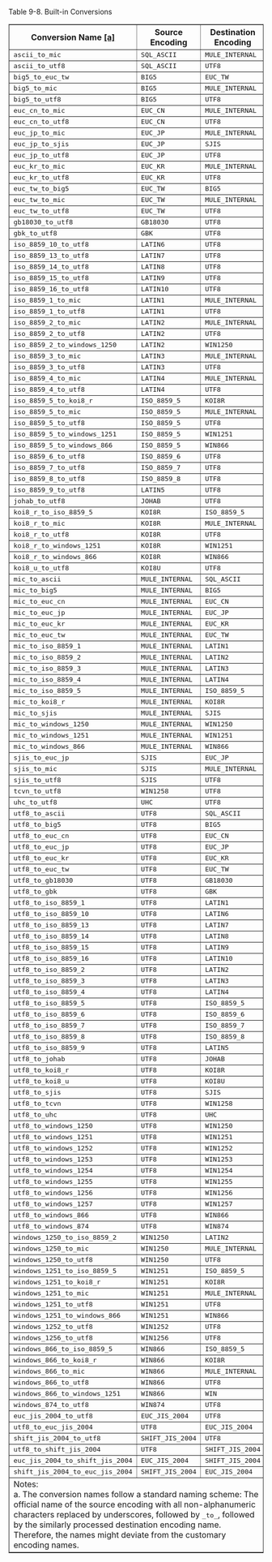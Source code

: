 <div class="TABLE">
    <a id="CONVERSION-NAMES" name="CONVERSION-NAMES"></a>
    <p class="c2">Table 9-8. Built-in Conversions</p>
    <table border="1" class="CALSTABLE">
        <colgroup>
            <col>
            <col>
            <col>
        </colgroup>
        <thead>
        <tr>
            <th>Conversion Name <a href="#FTN.AEN10067" id="AEN10067" name="AEN10067"><span class="footnote">[a]</span></a>
            </th>
            <th>Source Encoding</th>
            <th>Destination Encoding</th>
        </tr>
        </thead>
        <tbody>
        <tr>
            <td><tt class="LITERAL">ascii_to_mic</tt></td>
            <td><tt class="LITERAL">SQL_ASCII</tt></td>
            <td><tt class="LITERAL">MULE_INTERNAL</tt></td>
        </tr>
        <tr>
            <td><tt class="LITERAL">ascii_to_utf8</tt></td>
            <td><tt class="LITERAL">SQL_ASCII</tt></td>
            <td><tt class="LITERAL">UTF8</tt></td>
        </tr>
        <tr>
            <td><tt class="LITERAL">big5_to_euc_tw</tt></td>
            <td><tt class="LITERAL">BIG5</tt></td>
            <td><tt class="LITERAL">EUC_TW</tt></td>
        </tr>
        <tr>
            <td><tt class="LITERAL">big5_to_mic</tt></td>
            <td><tt class="LITERAL">BIG5</tt></td>
            <td><tt class="LITERAL">MULE_INTERNAL</tt></td>
        </tr>
        <tr>
            <td><tt class="LITERAL">big5_to_utf8</tt></td>
            <td><tt class="LITERAL">BIG5</tt></td>
            <td><tt class="LITERAL">UTF8</tt></td>
        </tr>
        <tr>
            <td><tt class="LITERAL">euc_cn_to_mic</tt></td>
            <td><tt class="LITERAL">EUC_CN</tt></td>
            <td><tt class="LITERAL">MULE_INTERNAL</tt></td>
        </tr>
        <tr>
            <td><tt class="LITERAL">euc_cn_to_utf8</tt></td>
            <td><tt class="LITERAL">EUC_CN</tt></td>
            <td><tt class="LITERAL">UTF8</tt></td>
        </tr>
        <tr>
            <td><tt class="LITERAL">euc_jp_to_mic</tt></td>
            <td><tt class="LITERAL">EUC_JP</tt></td>
            <td><tt class="LITERAL">MULE_INTERNAL</tt></td>
        </tr>
        <tr>
            <td><tt class="LITERAL">euc_jp_to_sjis</tt></td>
            <td><tt class="LITERAL">EUC_JP</tt></td>
            <td><tt class="LITERAL">SJIS</tt></td>
        </tr>
        <tr>
            <td><tt class="LITERAL">euc_jp_to_utf8</tt></td>
            <td><tt class="LITERAL">EUC_JP</tt></td>
            <td><tt class="LITERAL">UTF8</tt></td>
        </tr>
        <tr>
            <td><tt class="LITERAL">euc_kr_to_mic</tt></td>
            <td><tt class="LITERAL">EUC_KR</tt></td>
            <td><tt class="LITERAL">MULE_INTERNAL</tt></td>
        </tr>
        <tr>
            <td><tt class="LITERAL">euc_kr_to_utf8</tt></td>
            <td><tt class="LITERAL">EUC_KR</tt></td>
            <td><tt class="LITERAL">UTF8</tt></td>
        </tr>
        <tr>
            <td><tt class="LITERAL">euc_tw_to_big5</tt></td>
            <td><tt class="LITERAL">EUC_TW</tt></td>
            <td><tt class="LITERAL">BIG5</tt></td>
        </tr>
        <tr>
            <td><tt class="LITERAL">euc_tw_to_mic</tt></td>
            <td><tt class="LITERAL">EUC_TW</tt></td>
            <td><tt class="LITERAL">MULE_INTERNAL</tt></td>
        </tr>
        <tr>
            <td><tt class="LITERAL">euc_tw_to_utf8</tt></td>
            <td><tt class="LITERAL">EUC_TW</tt></td>
            <td><tt class="LITERAL">UTF8</tt></td>
        </tr>
        <tr>
            <td><tt class="LITERAL">gb18030_to_utf8</tt></td>
            <td><tt class="LITERAL">GB18030</tt></td>
            <td><tt class="LITERAL">UTF8</tt></td>
        </tr>
        <tr>
            <td><tt class="LITERAL">gbk_to_utf8</tt></td>
            <td><tt class="LITERAL">GBK</tt></td>
            <td><tt class="LITERAL">UTF8</tt></td>
        </tr>
        <tr>
            <td><tt class="LITERAL">iso_8859_10_to_utf8</tt></td>
            <td><tt class="LITERAL">LATIN6</tt></td>
            <td><tt class="LITERAL">UTF8</tt></td>
        </tr>
        <tr>
            <td><tt class="LITERAL">iso_8859_13_to_utf8</tt></td>
            <td><tt class="LITERAL">LATIN7</tt></td>
            <td><tt class="LITERAL">UTF8</tt></td>
        </tr>
        <tr>
            <td><tt class="LITERAL">iso_8859_14_to_utf8</tt></td>
            <td><tt class="LITERAL">LATIN8</tt></td>
            <td><tt class="LITERAL">UTF8</tt></td>
        </tr>
        <tr>
            <td><tt class="LITERAL">iso_8859_15_to_utf8</tt></td>
            <td><tt class="LITERAL">LATIN9</tt></td>
            <td><tt class="LITERAL">UTF8</tt></td>
        </tr>
        <tr>
            <td><tt class="LITERAL">iso_8859_16_to_utf8</tt></td>
            <td><tt class="LITERAL">LATIN10</tt></td>
            <td><tt class="LITERAL">UTF8</tt></td>
        </tr>
        <tr>
            <td><tt class="LITERAL">iso_8859_1_to_mic</tt></td>
            <td><tt class="LITERAL">LATIN1</tt></td>
            <td><tt class="LITERAL">MULE_INTERNAL</tt></td>
        </tr>
        <tr>
            <td><tt class="LITERAL">iso_8859_1_to_utf8</tt></td>
            <td><tt class="LITERAL">LATIN1</tt></td>
            <td><tt class="LITERAL">UTF8</tt></td>
        </tr>
        <tr>
            <td><tt class="LITERAL">iso_8859_2_to_mic</tt></td>
            <td><tt class="LITERAL">LATIN2</tt></td>
            <td><tt class="LITERAL">MULE_INTERNAL</tt></td>
        </tr>
        <tr>
            <td><tt class="LITERAL">iso_8859_2_to_utf8</tt></td>
            <td><tt class="LITERAL">LATIN2</tt></td>
            <td><tt class="LITERAL">UTF8</tt></td>
        </tr>
        <tr>
            <td><tt class="LITERAL">iso_8859_2_to_windows_1250</tt></td>
            <td><tt class="LITERAL">LATIN2</tt></td>
            <td><tt class="LITERAL">WIN1250</tt></td>
        </tr>
        <tr>
            <td><tt class="LITERAL">iso_8859_3_to_mic</tt></td>
            <td><tt class="LITERAL">LATIN3</tt></td>
            <td><tt class="LITERAL">MULE_INTERNAL</tt></td>
        </tr>
        <tr>
            <td><tt class="LITERAL">iso_8859_3_to_utf8</tt></td>
            <td><tt class="LITERAL">LATIN3</tt></td>
            <td><tt class="LITERAL">UTF8</tt></td>
        </tr>
        <tr>
            <td><tt class="LITERAL">iso_8859_4_to_mic</tt></td>
            <td><tt class="LITERAL">LATIN4</tt></td>
            <td><tt class="LITERAL">MULE_INTERNAL</tt></td>
        </tr>
        <tr>
            <td><tt class="LITERAL">iso_8859_4_to_utf8</tt></td>
            <td><tt class="LITERAL">LATIN4</tt></td>
            <td><tt class="LITERAL">UTF8</tt></td>
        </tr>
        <tr>
            <td><tt class="LITERAL">iso_8859_5_to_koi8_r</tt></td>
            <td><tt class="LITERAL">ISO_8859_5</tt></td>
            <td><tt class="LITERAL">KOI8R</tt></td>
        </tr>
        <tr>
            <td><tt class="LITERAL">iso_8859_5_to_mic</tt></td>
            <td><tt class="LITERAL">ISO_8859_5</tt></td>
            <td><tt class="LITERAL">MULE_INTERNAL</tt></td>
        </tr>
        <tr>
            <td><tt class="LITERAL">iso_8859_5_to_utf8</tt></td>
            <td><tt class="LITERAL">ISO_8859_5</tt></td>
            <td><tt class="LITERAL">UTF8</tt></td>
        </tr>
        <tr>
            <td><tt class="LITERAL">iso_8859_5_to_windows_1251</tt></td>
            <td><tt class="LITERAL">ISO_8859_5</tt></td>
            <td><tt class="LITERAL">WIN1251</tt></td>
        </tr>
        <tr>
            <td><tt class="LITERAL">iso_8859_5_to_windows_866</tt></td>
            <td><tt class="LITERAL">ISO_8859_5</tt></td>
            <td><tt class="LITERAL">WIN866</tt></td>
        </tr>
        <tr>
            <td><tt class="LITERAL">iso_8859_6_to_utf8</tt></td>
            <td><tt class="LITERAL">ISO_8859_6</tt></td>
            <td><tt class="LITERAL">UTF8</tt></td>
        </tr>
        <tr>
            <td><tt class="LITERAL">iso_8859_7_to_utf8</tt></td>
            <td><tt class="LITERAL">ISO_8859_7</tt></td>
            <td><tt class="LITERAL">UTF8</tt></td>
        </tr>
        <tr>
            <td><tt class="LITERAL">iso_8859_8_to_utf8</tt></td>
            <td><tt class="LITERAL">ISO_8859_8</tt></td>
            <td><tt class="LITERAL">UTF8</tt></td>
        </tr>
        <tr>
            <td><tt class="LITERAL">iso_8859_9_to_utf8</tt></td>
            <td><tt class="LITERAL">LATIN5</tt></td>
            <td><tt class="LITERAL">UTF8</tt></td>
        </tr>
        <tr>
            <td><tt class="LITERAL">johab_to_utf8</tt></td>
            <td><tt class="LITERAL">JOHAB</tt></td>
            <td><tt class="LITERAL">UTF8</tt></td>
        </tr>
        <tr>
            <td><tt class="LITERAL">koi8_r_to_iso_8859_5</tt></td>
            <td><tt class="LITERAL">KOI8R</tt></td>
            <td><tt class="LITERAL">ISO_8859_5</tt></td>
        </tr>
        <tr>
            <td><tt class="LITERAL">koi8_r_to_mic</tt></td>
            <td><tt class="LITERAL">KOI8R</tt></td>
            <td><tt class="LITERAL">MULE_INTERNAL</tt></td>
        </tr>
        <tr>
            <td><tt class="LITERAL">koi8_r_to_utf8</tt></td>
            <td><tt class="LITERAL">KOI8R</tt></td>
            <td><tt class="LITERAL">UTF8</tt></td>
        </tr>
        <tr>
            <td><tt class="LITERAL">koi8_r_to_windows_1251</tt></td>
            <td><tt class="LITERAL">KOI8R</tt></td>
            <td><tt class="LITERAL">WIN1251</tt></td>
        </tr>
        <tr>
            <td><tt class="LITERAL">koi8_r_to_windows_866</tt></td>
            <td><tt class="LITERAL">KOI8R</tt></td>
            <td><tt class="LITERAL">WIN866</tt></td>
        </tr>
        <tr>
            <td><tt class="LITERAL">koi8_u_to_utf8</tt></td>
            <td><tt class="LITERAL">KOI8U</tt></td>
            <td><tt class="LITERAL">UTF8</tt></td>
        </tr>
        <tr>
            <td><tt class="LITERAL">mic_to_ascii</tt></td>
            <td><tt class="LITERAL">MULE_INTERNAL</tt></td>
            <td><tt class="LITERAL">SQL_ASCII</tt></td>
        </tr>
        <tr>
            <td><tt class="LITERAL">mic_to_big5</tt></td>
            <td><tt class="LITERAL">MULE_INTERNAL</tt></td>
            <td><tt class="LITERAL">BIG5</tt></td>
        </tr>
        <tr>
            <td><tt class="LITERAL">mic_to_euc_cn</tt></td>
            <td><tt class="LITERAL">MULE_INTERNAL</tt></td>
            <td><tt class="LITERAL">EUC_CN</tt></td>
        </tr>
        <tr>
            <td><tt class="LITERAL">mic_to_euc_jp</tt></td>
            <td><tt class="LITERAL">MULE_INTERNAL</tt></td>
            <td><tt class="LITERAL">EUC_JP</tt></td>
        </tr>
        <tr>
            <td><tt class="LITERAL">mic_to_euc_kr</tt></td>
            <td><tt class="LITERAL">MULE_INTERNAL</tt></td>
            <td><tt class="LITERAL">EUC_KR</tt></td>
        </tr>
        <tr>
            <td><tt class="LITERAL">mic_to_euc_tw</tt></td>
            <td><tt class="LITERAL">MULE_INTERNAL</tt></td>
            <td><tt class="LITERAL">EUC_TW</tt></td>
        </tr>
        <tr>
            <td><tt class="LITERAL">mic_to_iso_8859_1</tt></td>
            <td><tt class="LITERAL">MULE_INTERNAL</tt></td>
            <td><tt class="LITERAL">LATIN1</tt></td>
        </tr>
        <tr>
            <td><tt class="LITERAL">mic_to_iso_8859_2</tt></td>
            <td><tt class="LITERAL">MULE_INTERNAL</tt></td>
            <td><tt class="LITERAL">LATIN2</tt></td>
        </tr>
        <tr>
            <td><tt class="LITERAL">mic_to_iso_8859_3</tt></td>
            <td><tt class="LITERAL">MULE_INTERNAL</tt></td>
            <td><tt class="LITERAL">LATIN3</tt></td>
        </tr>
        <tr>
            <td><tt class="LITERAL">mic_to_iso_8859_4</tt></td>
            <td><tt class="LITERAL">MULE_INTERNAL</tt></td>
            <td><tt class="LITERAL">LATIN4</tt></td>
        </tr>
        <tr>
            <td><tt class="LITERAL">mic_to_iso_8859_5</tt></td>
            <td><tt class="LITERAL">MULE_INTERNAL</tt></td>
            <td><tt class="LITERAL">ISO_8859_5</tt></td>
        </tr>
        <tr>
            <td><tt class="LITERAL">mic_to_koi8_r</tt></td>
            <td><tt class="LITERAL">MULE_INTERNAL</tt></td>
            <td><tt class="LITERAL">KOI8R</tt></td>
        </tr>
        <tr>
            <td><tt class="LITERAL">mic_to_sjis</tt></td>
            <td><tt class="LITERAL">MULE_INTERNAL</tt></td>
            <td><tt class="LITERAL">SJIS</tt></td>
        </tr>
        <tr>
            <td><tt class="LITERAL">mic_to_windows_1250</tt></td>
            <td><tt class="LITERAL">MULE_INTERNAL</tt></td>
            <td><tt class="LITERAL">WIN1250</tt></td>
        </tr>
        <tr>
            <td><tt class="LITERAL">mic_to_windows_1251</tt></td>
            <td><tt class="LITERAL">MULE_INTERNAL</tt></td>
            <td><tt class="LITERAL">WIN1251</tt></td>
        </tr>
        <tr>
            <td><tt class="LITERAL">mic_to_windows_866</tt></td>
            <td><tt class="LITERAL">MULE_INTERNAL</tt></td>
            <td><tt class="LITERAL">WIN866</tt></td>
        </tr>
        <tr>
            <td><tt class="LITERAL">sjis_to_euc_jp</tt></td>
            <td><tt class="LITERAL">SJIS</tt></td>
            <td><tt class="LITERAL">EUC_JP</tt></td>
        </tr>
        <tr>
            <td><tt class="LITERAL">sjis_to_mic</tt></td>
            <td><tt class="LITERAL">SJIS</tt></td>
            <td><tt class="LITERAL">MULE_INTERNAL</tt></td>
        </tr>
        <tr>
            <td><tt class="LITERAL">sjis_to_utf8</tt></td>
            <td><tt class="LITERAL">SJIS</tt></td>
            <td><tt class="LITERAL">UTF8</tt></td>
        </tr>
        <tr>
            <td><tt class="LITERAL">tcvn_to_utf8</tt></td>
            <td><tt class="LITERAL">WIN1258</tt></td>
            <td><tt class="LITERAL">UTF8</tt></td>
        </tr>
        <tr>
            <td><tt class="LITERAL">uhc_to_utf8</tt></td>
            <td><tt class="LITERAL">UHC</tt></td>
            <td><tt class="LITERAL">UTF8</tt></td>
        </tr>
        <tr>
            <td><tt class="LITERAL">utf8_to_ascii</tt></td>
            <td><tt class="LITERAL">UTF8</tt></td>
            <td><tt class="LITERAL">SQL_ASCII</tt></td>
        </tr>
        <tr>
            <td><tt class="LITERAL">utf8_to_big5</tt></td>
            <td><tt class="LITERAL">UTF8</tt></td>
            <td><tt class="LITERAL">BIG5</tt></td>
        </tr>
        <tr>
            <td><tt class="LITERAL">utf8_to_euc_cn</tt></td>
            <td><tt class="LITERAL">UTF8</tt></td>
            <td><tt class="LITERAL">EUC_CN</tt></td>
        </tr>
        <tr>
            <td><tt class="LITERAL">utf8_to_euc_jp</tt></td>
            <td><tt class="LITERAL">UTF8</tt></td>
            <td><tt class="LITERAL">EUC_JP</tt></td>
        </tr>
        <tr>
            <td><tt class="LITERAL">utf8_to_euc_kr</tt></td>
            <td><tt class="LITERAL">UTF8</tt></td>
            <td><tt class="LITERAL">EUC_KR</tt></td>
        </tr>
        <tr>
            <td><tt class="LITERAL">utf8_to_euc_tw</tt></td>
            <td><tt class="LITERAL">UTF8</tt></td>
            <td><tt class="LITERAL">EUC_TW</tt></td>
        </tr>
        <tr>
            <td><tt class="LITERAL">utf8_to_gb18030</tt></td>
            <td><tt class="LITERAL">UTF8</tt></td>
            <td><tt class="LITERAL">GB18030</tt></td>
        </tr>
        <tr>
            <td><tt class="LITERAL">utf8_to_gbk</tt></td>
            <td><tt class="LITERAL">UTF8</tt></td>
            <td><tt class="LITERAL">GBK</tt></td>
        </tr>
        <tr>
            <td><tt class="LITERAL">utf8_to_iso_8859_1</tt></td>
            <td><tt class="LITERAL">UTF8</tt></td>
            <td><tt class="LITERAL">LATIN1</tt></td>
        </tr>
        <tr>
            <td><tt class="LITERAL">utf8_to_iso_8859_10</tt></td>
            <td><tt class="LITERAL">UTF8</tt></td>
            <td><tt class="LITERAL">LATIN6</tt></td>
        </tr>
        <tr>
            <td><tt class="LITERAL">utf8_to_iso_8859_13</tt></td>
            <td><tt class="LITERAL">UTF8</tt></td>
            <td><tt class="LITERAL">LATIN7</tt></td>
        </tr>
        <tr>
            <td><tt class="LITERAL">utf8_to_iso_8859_14</tt></td>
            <td><tt class="LITERAL">UTF8</tt></td>
            <td><tt class="LITERAL">LATIN8</tt></td>
        </tr>
        <tr>
            <td><tt class="LITERAL">utf8_to_iso_8859_15</tt></td>
            <td><tt class="LITERAL">UTF8</tt></td>
            <td><tt class="LITERAL">LATIN9</tt></td>
        </tr>
        <tr>
            <td><tt class="LITERAL">utf8_to_iso_8859_16</tt></td>
            <td><tt class="LITERAL">UTF8</tt></td>
            <td><tt class="LITERAL">LATIN10</tt></td>
        </tr>
        <tr>
            <td><tt class="LITERAL">utf8_to_iso_8859_2</tt></td>
            <td><tt class="LITERAL">UTF8</tt></td>
            <td><tt class="LITERAL">LATIN2</tt></td>
        </tr>
        <tr>
            <td><tt class="LITERAL">utf8_to_iso_8859_3</tt></td>
            <td><tt class="LITERAL">UTF8</tt></td>
            <td><tt class="LITERAL">LATIN3</tt></td>
        </tr>
        <tr>
            <td><tt class="LITERAL">utf8_to_iso_8859_4</tt></td>
            <td><tt class="LITERAL">UTF8</tt></td>
            <td><tt class="LITERAL">LATIN4</tt></td>
        </tr>
        <tr>
            <td><tt class="LITERAL">utf8_to_iso_8859_5</tt></td>
            <td><tt class="LITERAL">UTF8</tt></td>
            <td><tt class="LITERAL">ISO_8859_5</tt></td>
        </tr>
        <tr>
            <td><tt class="LITERAL">utf8_to_iso_8859_6</tt></td>
            <td><tt class="LITERAL">UTF8</tt></td>
            <td><tt class="LITERAL">ISO_8859_6</tt></td>
        </tr>
        <tr>
            <td><tt class="LITERAL">utf8_to_iso_8859_7</tt></td>
            <td><tt class="LITERAL">UTF8</tt></td>
            <td><tt class="LITERAL">ISO_8859_7</tt></td>
        </tr>
        <tr>
            <td><tt class="LITERAL">utf8_to_iso_8859_8</tt></td>
            <td><tt class="LITERAL">UTF8</tt></td>
            <td><tt class="LITERAL">ISO_8859_8</tt></td>
        </tr>
        <tr>
            <td><tt class="LITERAL">utf8_to_iso_8859_9</tt></td>
            <td><tt class="LITERAL">UTF8</tt></td>
            <td><tt class="LITERAL">LATIN5</tt></td>
        </tr>
        <tr>
            <td><tt class="LITERAL">utf8_to_johab</tt></td>
            <td><tt class="LITERAL">UTF8</tt></td>
            <td><tt class="LITERAL">JOHAB</tt></td>
        </tr>
        <tr>
            <td><tt class="LITERAL">utf8_to_koi8_r</tt></td>
            <td><tt class="LITERAL">UTF8</tt></td>
            <td><tt class="LITERAL">KOI8R</tt></td>
        </tr>
        <tr>
            <td><tt class="LITERAL">utf8_to_koi8_u</tt></td>
            <td><tt class="LITERAL">UTF8</tt></td>
            <td><tt class="LITERAL">KOI8U</tt></td>
        </tr>
        <tr>
            <td><tt class="LITERAL">utf8_to_sjis</tt></td>
            <td><tt class="LITERAL">UTF8</tt></td>
            <td><tt class="LITERAL">SJIS</tt></td>
        </tr>
        <tr>
            <td><tt class="LITERAL">utf8_to_tcvn</tt></td>
            <td><tt class="LITERAL">UTF8</tt></td>
            <td><tt class="LITERAL">WIN1258</tt></td>
        </tr>
        <tr>
            <td><tt class="LITERAL">utf8_to_uhc</tt></td>
            <td><tt class="LITERAL">UTF8</tt></td>
            <td><tt class="LITERAL">UHC</tt></td>
        </tr>
        <tr>
            <td><tt class="LITERAL">utf8_to_windows_1250</tt></td>
            <td><tt class="LITERAL">UTF8</tt></td>
            <td><tt class="LITERAL">WIN1250</tt></td>
        </tr>
        <tr>
            <td><tt class="LITERAL">utf8_to_windows_1251</tt></td>
            <td><tt class="LITERAL">UTF8</tt></td>
            <td><tt class="LITERAL">WIN1251</tt></td>
        </tr>
        <tr>
            <td><tt class="LITERAL">utf8_to_windows_1252</tt></td>
            <td><tt class="LITERAL">UTF8</tt></td>
            <td><tt class="LITERAL">WIN1252</tt></td>
        </tr>
        <tr>
            <td><tt class="LITERAL">utf8_to_windows_1253</tt></td>
            <td><tt class="LITERAL">UTF8</tt></td>
            <td><tt class="LITERAL">WIN1253</tt></td>
        </tr>
        <tr>
            <td><tt class="LITERAL">utf8_to_windows_1254</tt></td>
            <td><tt class="LITERAL">UTF8</tt></td>
            <td><tt class="LITERAL">WIN1254</tt></td>
        </tr>
        <tr>
            <td><tt class="LITERAL">utf8_to_windows_1255</tt></td>
            <td><tt class="LITERAL">UTF8</tt></td>
            <td><tt class="LITERAL">WIN1255</tt></td>
        </tr>
        <tr>
            <td><tt class="LITERAL">utf8_to_windows_1256</tt></td>
            <td><tt class="LITERAL">UTF8</tt></td>
            <td><tt class="LITERAL">WIN1256</tt></td>
        </tr>
        <tr>
            <td><tt class="LITERAL">utf8_to_windows_1257</tt></td>
            <td><tt class="LITERAL">UTF8</tt></td>
            <td><tt class="LITERAL">WIN1257</tt></td>
        </tr>
        <tr>
            <td><tt class="LITERAL">utf8_to_windows_866</tt></td>
            <td><tt class="LITERAL">UTF8</tt></td>
            <td><tt class="LITERAL">WIN866</tt></td>
        </tr>
        <tr>
            <td><tt class="LITERAL">utf8_to_windows_874</tt></td>
            <td><tt class="LITERAL">UTF8</tt></td>
            <td><tt class="LITERAL">WIN874</tt></td>
        </tr>
        <tr>
            <td><tt class="LITERAL">windows_1250_to_iso_8859_2</tt></td>
            <td><tt class="LITERAL">WIN1250</tt></td>
            <td><tt class="LITERAL">LATIN2</tt></td>
        </tr>
        <tr>
            <td><tt class="LITERAL">windows_1250_to_mic</tt></td>
            <td><tt class="LITERAL">WIN1250</tt></td>
            <td><tt class="LITERAL">MULE_INTERNAL</tt></td>
        </tr>
        <tr>
            <td><tt class="LITERAL">windows_1250_to_utf8</tt></td>
            <td><tt class="LITERAL">WIN1250</tt></td>
            <td><tt class="LITERAL">UTF8</tt></td>
        </tr>
        <tr>
            <td><tt class="LITERAL">windows_1251_to_iso_8859_5</tt></td>
            <td><tt class="LITERAL">WIN1251</tt></td>
            <td><tt class="LITERAL">ISO_8859_5</tt></td>
        </tr>
        <tr>
            <td><tt class="LITERAL">windows_1251_to_koi8_r</tt></td>
            <td><tt class="LITERAL">WIN1251</tt></td>
            <td><tt class="LITERAL">KOI8R</tt></td>
        </tr>
        <tr>
            <td><tt class="LITERAL">windows_1251_to_mic</tt></td>
            <td><tt class="LITERAL">WIN1251</tt></td>
            <td><tt class="LITERAL">MULE_INTERNAL</tt></td>
        </tr>
        <tr>
            <td><tt class="LITERAL">windows_1251_to_utf8</tt></td>
            <td><tt class="LITERAL">WIN1251</tt></td>
            <td><tt class="LITERAL">UTF8</tt></td>
        </tr>
        <tr>
            <td><tt class="LITERAL">windows_1251_to_windows_866</tt></td>
            <td><tt class="LITERAL">WIN1251</tt></td>
            <td><tt class="LITERAL">WIN866</tt></td>
        </tr>
        <tr>
            <td><tt class="LITERAL">windows_1252_to_utf8</tt></td>
            <td><tt class="LITERAL">WIN1252</tt></td>
            <td><tt class="LITERAL">UTF8</tt></td>
        </tr>
        <tr>
            <td><tt class="LITERAL">windows_1256_to_utf8</tt></td>
            <td><tt class="LITERAL">WIN1256</tt></td>
            <td><tt class="LITERAL">UTF8</tt></td>
        </tr>
        <tr>
            <td><tt class="LITERAL">windows_866_to_iso_8859_5</tt></td>
            <td><tt class="LITERAL">WIN866</tt></td>
            <td><tt class="LITERAL">ISO_8859_5</tt></td>
        </tr>
        <tr>
            <td><tt class="LITERAL">windows_866_to_koi8_r</tt></td>
            <td><tt class="LITERAL">WIN866</tt></td>
            <td><tt class="LITERAL">KOI8R</tt></td>
        </tr>
        <tr>
            <td><tt class="LITERAL">windows_866_to_mic</tt></td>
            <td><tt class="LITERAL">WIN866</tt></td>
            <td><tt class="LITERAL">MULE_INTERNAL</tt></td>
        </tr>
        <tr>
            <td><tt class="LITERAL">windows_866_to_utf8</tt></td>
            <td><tt class="LITERAL">WIN866</tt></td>
            <td><tt class="LITERAL">UTF8</tt></td>
        </tr>
        <tr>
            <td><tt class="LITERAL">windows_866_to_windows_1251</tt></td>
            <td><tt class="LITERAL">WIN866</tt></td>
            <td><tt class="LITERAL">WIN</tt></td>
        </tr>
        <tr>
            <td><tt class="LITERAL">windows_874_to_utf8</tt></td>
            <td><tt class="LITERAL">WIN874</tt></td>
            <td><tt class="LITERAL">UTF8</tt></td>
        </tr>
        <tr>
            <td><tt class="LITERAL">euc_jis_2004_to_utf8</tt></td>
            <td><tt class="LITERAL">EUC_JIS_2004</tt></td>
            <td><tt class="LITERAL">UTF8</tt></td>
        </tr>
        <tr>
            <td><tt class="LITERAL">utf8_to_euc_jis_2004</tt></td>
            <td><tt class="LITERAL">UTF8</tt></td>
            <td><tt class="LITERAL">EUC_JIS_2004</tt></td>
        </tr>
        <tr>
            <td><tt class="LITERAL">shift_jis_2004_to_utf8</tt></td>
            <td><tt class="LITERAL">SHIFT_JIS_2004</tt></td>
            <td><tt class="LITERAL">UTF8</tt></td>
        </tr>
        <tr>
            <td><tt class="LITERAL">utf8_to_shift_jis_2004</tt></td>
            <td><tt class="LITERAL">UTF8</tt></td>
            <td><tt class="LITERAL">SHIFT_JIS_2004</tt></td>
        </tr>
        <tr>
            <td><tt class="LITERAL">euc_jis_2004_to_shift_jis_2004</tt></td>
            <td><tt class="LITERAL">EUC_JIS_2004</tt></td>
            <td><tt class="LITERAL">SHIFT_JIS_2004</tt></td>
        </tr>
        <tr>
            <td><tt class="LITERAL">shift_jis_2004_to_euc_jis_2004</tt></td>
            <td><tt class="LITERAL">SHIFT_JIS_2004</tt></td>
            <td><tt class="LITERAL">EUC_JIS_2004</tt></td>
        </tr>
        </tbody>
        <tbody>
        <tr>
            <td colspan="3">Notes:<br>
                <a id="FTN.AEN10067" name="FTN.AEN10067">a.</a> The
                conversion names follow a standard naming scheme: The
                official name of the source encoding with all
                non-alphanumeric characters replaced by underscores,
                followed by <tt class="LITERAL">_to_</tt>, followed by the
                similarly processed destination encoding name. Therefore,
                the names might deviate from the customary encoding
                names.<br></td>
        </tr>
        </tbody>
    </table>
</div>
